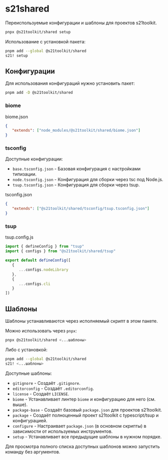 # s21shared

Переиспользуемые конфигурации и шаблоны для проектов s21toolkit.

```sh
pnpx @s21toolkit/shared setup
```

Использование с установкой пакета:

```sh
pnpm add --global @s21toolkit/shared
s21! setup
```

## Конфигурации

Для использования конфигураций нужно установить пакет:

```sh
pnpm add -D @s21toolkit/shared
```

### biome

biome.json

```json
{
   "extends": ["node_modules/@s21toolkit/shared/biome.json"]
}
```

### tsconfig

Доступные конфигурации:

* `base.tsconfig.json` - Базовая конфигурация с настройками типизации.
* `node.tsconfig.json` - Конфигурация для сборки через tsc под Node.js.
* `tsup.tsconfig.json` - Конфигурация для сборки через tsup.

tsconfig.json

```json
{
   "extends": ["@s21toolkit/shared/tsconfig/tsup.tsconfig.json"]
}
```

### tsup

tsup.config.js

```ts
import { defineConfig } from "tsup"
import { configs } from "@s21toolkit/shared/tsup"

export default defineConfig([
   {
      ...configs.nodeLibrary
   },
   {
      ...configs.cli
   }
])
```

## Шаблоны

Шаблоны устанавливаются через исполняемый скрипт в этом пакете.

Можно использовать через `pnpx`:

```sh
pnpx @s21toolkit/shared <...шаблоны>
```

Либо с установкой:

```sh
pnpm add --global @s21toolkit/shared
s21! <...шаблоны>
```

Доступные шаблоны:

* `gitignore` - Создаёт `.gitignore`.
* `editorconfig` - Создаёт `.editorconfig`.
* `license` - Создаёт `LICENSE`.
* `biome` - Устанавливает линтер `biome` и конфигурацию для него (см. выше).
* `package-base` - Создаёт базовый `package.json` для проектов s21toolkit.
* `package` - Создаёт полноценный проект s21toolkit с typescript/tsup и конфигурацией.
* `configure` - Настраивает `package.json` (в основном скрипты) в зависимости от используемых инструментов.
* `setup` - Устанавливает все предыдущие шаблоны в нужном порядке.

Для просмотра полного списка доступных шаблонов можно запустить команду без аргументов.
